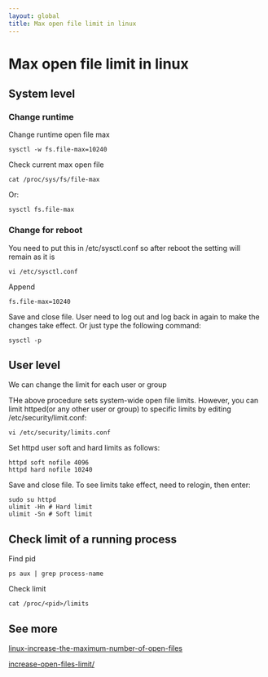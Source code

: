 ```yaml
---
layout: global
title: Max open file limit in linux
---
```


# Max open file limit in linux

## System level

### Change runtime

Change runtime open file max

    sysctl -w fs.file-max=10240

Check current max open file

    cat /proc/sys/fs/file-max

Or:

	sysctl fs.file-max

### Change for reboot

You need to put this in /etc/sysctl.conf so after reboot the setting will remain as it is

	vi /etc/sysctl.conf
	
Append

	fs.file-max=10240
	
Save and close file. User need to log out and log back in again to make the changes take effect. Or just type the following command:

	sysctl -p

## User level

We can change the limit for each user or group

THe above procedure sets system-wide open file limits. However, you can limit httped(or any other user or group) to specific limits by editing /etc/security/limit.conf:

	vi /etc/security/limits.conf

Set httpd user soft and hard limits as follows:

	httpd soft nofile 4096
	httpd hard nofile 10240

Save and close file. To see limits take effect, need to relogin, then enter:

	sudo su httpd
	ulimit -Hn # Hard limit
	ulimit -Sn # Soft limit

## Check limit of a running process

Find pid

	ps aux | grep process-name

Check limit

	cat /proc/<pid>/limits


## See more

[linux-increase-the-maximum-number-of-open-files](http://www.cyberciti.biz/faq/linux-increase-the-maximum-number-of-open-files/)

[increase-open-files-limit/](https://rtcamp.com/tutorials/linux/increase-open-files-limit/)


